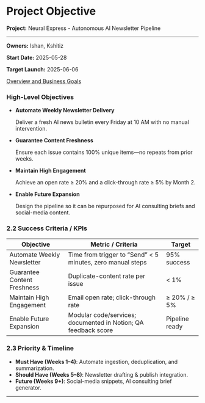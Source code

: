 # Project Objective

**Project:** Neural Express - Autonomous AI Newsletter Pipeline

---

**Owners:** Ishan, Kshitiz

**Start Date:** 2025-05-28

**Target Launch:** 2025-06-06

[Overview and Business Goals](Project%20Objective%20201d2f0b023f806db73fd64998f91d30/Overview%20and%20Business%20Goals%20201d2f0b023f800e8584c2e0d6c59127.md)

### High-Level Objectives

- **Automate Weekly Newsletter Delivery**
    
    Deliver a fresh AI news bulletin every Friday at 10 AM with no manual intervention.
    
- **Guarantee Content Freshness**
    
    Ensure each issue contains 100% unique items—no repeats from prior weeks.
    
- **Maintain High Engagement**
    
    Achieve an open rate ≥ 20% and a click-through rate ≥ 5% by Month 2.
    
- **Enable Future Expansion**
    
    Design the pipeline so it can be repurposed for AI consulting briefs and social-media content.
    

### 2.2 Success Criteria / KPIs

| Objective | Metric / Criteria | Target |
| --- | --- | --- |
| Automate Weekly Newsletter | Time from trigger to “Send” < 5 minutes, zero manual steps | 95% success |
| Guarantee Content Freshness | Duplicate-content rate per issue | < 1% |
| Maintain High Engagement | Email open rate; click-through rate | ≥ 20% / ≥ 5% |
| Enable Future Expansion | Modular code/services; documented in Notion; QA feedback score | Pipeline ready |

### 2.3 Priority & Timeline

- **Must Have (Weeks 1–4)**: Automate ingestion, deduplication, and summarization.
- **Should Have (Weeks 5–8)**: Newsletter drafting & publish integration.
- **Future (Weeks 9+)**: Social-media snippets, AI consulting brief generator.

---